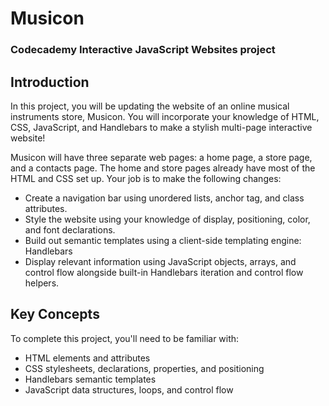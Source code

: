 # Musicon
### Codecademy Interactive JavaScript Websites project

## Introduction
In this project, you will be updating the website of an online musical instruments store, Musicon. You will incorporate your knowledge of HTML, CSS, JavaScript, and Handlebars to make a stylish multi-page interactive website!

Musicon will have three separate web pages: a home page, a store page, and a contacts page. The home and store pages already have most of the HTML and CSS set up. Your job is to make the following changes:
- Create a navigation bar using unordered lists, anchor tag, and class attributes.
- Style the website using your knowledge of display, positioning, color, and font declarations.
- Build out semantic templates using a client-side templating engine: Handlebars
- Display relevant information using JavaScript objects, arrays, and control flow alongside built-in Handlebars iteration and control flow helpers.

## Key Concepts
To complete this project, you'll need to be familiar with:
- HTML elements and attributes
- CSS stylesheets, declarations, properties, and positioning
- Handlebars semantic templates
- JavaScript data structures, loops, and control flow